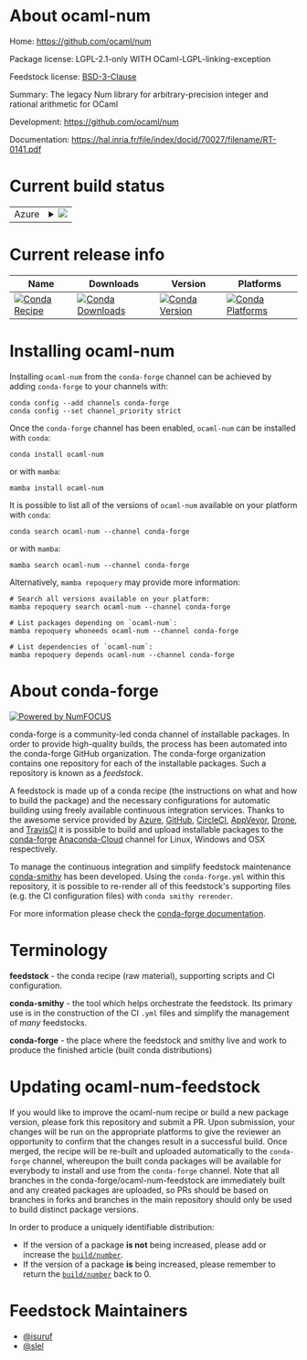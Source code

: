 About ocaml-num
===============

Home: https://github.com/ocaml/num

Package license: LGPL-2.1-only WITH OCaml-LGPL-linking-exception

Feedstock license: [BSD-3-Clause](https://github.com/conda-forge/ocaml-num-feedstock/blob/main/LICENSE.txt)

Summary: The legacy Num library for arbitrary-precision integer and rational arithmetic for OCaml

Development: https://github.com/ocaml/num

Documentation: https://hal.inria.fr/file/index/docid/70027/filename/RT-0141.pdf

Current build status
====================


<table>
    
  <tr>
    <td>Azure</td>
    <td>
      <details>
        <summary>
          <a href="https://dev.azure.com/conda-forge/feedstock-builds/_build/latest?definitionId=6267&branchName=main">
            <img src="https://dev.azure.com/conda-forge/feedstock-builds/_apis/build/status/ocaml-num-feedstock?branchName=main">
          </a>
        </summary>
        <table>
          <thead><tr><th>Variant</th><th>Status</th></tr></thead>
          <tbody><tr>
              <td>linux_64</td>
              <td>
                <a href="https://dev.azure.com/conda-forge/feedstock-builds/_build/latest?definitionId=6267&branchName=main">
                  <img src="https://dev.azure.com/conda-forge/feedstock-builds/_apis/build/status/ocaml-num-feedstock?branchName=main&jobName=linux&configuration=linux%20linux_64_" alt="variant">
                </a>
              </td>
            </tr><tr>
              <td>osx_64</td>
              <td>
                <a href="https://dev.azure.com/conda-forge/feedstock-builds/_build/latest?definitionId=6267&branchName=main">
                  <img src="https://dev.azure.com/conda-forge/feedstock-builds/_apis/build/status/ocaml-num-feedstock?branchName=main&jobName=osx&configuration=osx%20osx_64_" alt="variant">
                </a>
              </td>
            </tr><tr>
              <td>osx_arm64</td>
              <td>
                <a href="https://dev.azure.com/conda-forge/feedstock-builds/_build/latest?definitionId=6267&branchName=main">
                  <img src="https://dev.azure.com/conda-forge/feedstock-builds/_apis/build/status/ocaml-num-feedstock?branchName=main&jobName=osx&configuration=osx%20osx_arm64_" alt="variant">
                </a>
              </td>
            </tr>
          </tbody>
        </table>
      </details>
    </td>
  </tr>
</table>

Current release info
====================

| Name | Downloads | Version | Platforms |
| --- | --- | --- | --- |
| [![Conda Recipe](https://img.shields.io/badge/recipe-ocaml--num-green.svg)](https://anaconda.org/conda-forge/ocaml-num) | [![Conda Downloads](https://img.shields.io/conda/dn/conda-forge/ocaml-num.svg)](https://anaconda.org/conda-forge/ocaml-num) | [![Conda Version](https://img.shields.io/conda/vn/conda-forge/ocaml-num.svg)](https://anaconda.org/conda-forge/ocaml-num) | [![Conda Platforms](https://img.shields.io/conda/pn/conda-forge/ocaml-num.svg)](https://anaconda.org/conda-forge/ocaml-num) |

Installing ocaml-num
====================

Installing `ocaml-num` from the `conda-forge` channel can be achieved by adding `conda-forge` to your channels with:

```
conda config --add channels conda-forge
conda config --set channel_priority strict
```

Once the `conda-forge` channel has been enabled, `ocaml-num` can be installed with `conda`:

```
conda install ocaml-num
```

or with `mamba`:

```
mamba install ocaml-num
```

It is possible to list all of the versions of `ocaml-num` available on your platform with `conda`:

```
conda search ocaml-num --channel conda-forge
```

or with `mamba`:

```
mamba search ocaml-num --channel conda-forge
```

Alternatively, `mamba repoquery` may provide more information:

```
# Search all versions available on your platform:
mamba repoquery search ocaml-num --channel conda-forge

# List packages depending on `ocaml-num`:
mamba repoquery whoneeds ocaml-num --channel conda-forge

# List dependencies of `ocaml-num`:
mamba repoquery depends ocaml-num --channel conda-forge
```


About conda-forge
=================

[![Powered by
NumFOCUS](https://img.shields.io/badge/powered%20by-NumFOCUS-orange.svg?style=flat&colorA=E1523D&colorB=007D8A)](https://numfocus.org)

conda-forge is a community-led conda channel of installable packages.
In order to provide high-quality builds, the process has been automated into the
conda-forge GitHub organization. The conda-forge organization contains one repository
for each of the installable packages. Such a repository is known as a *feedstock*.

A feedstock is made up of a conda recipe (the instructions on what and how to build
the package) and the necessary configurations for automatic building using freely
available continuous integration services. Thanks to the awesome service provided by
[Azure](https://azure.microsoft.com/en-us/services/devops/), [GitHub](https://github.com/),
[CircleCI](https://circleci.com/), [AppVeyor](https://www.appveyor.com/),
[Drone](https://cloud.drone.io/welcome), and [TravisCI](https://travis-ci.com/)
it is possible to build and upload installable packages to the
[conda-forge](https://anaconda.org/conda-forge) [Anaconda-Cloud](https://anaconda.org/)
channel for Linux, Windows and OSX respectively.

To manage the continuous integration and simplify feedstock maintenance
[conda-smithy](https://github.com/conda-forge/conda-smithy) has been developed.
Using the ``conda-forge.yml`` within this repository, it is possible to re-render all of
this feedstock's supporting files (e.g. the CI configuration files) with ``conda smithy rerender``.

For more information please check the [conda-forge documentation](https://conda-forge.org/docs/).

Terminology
===========

**feedstock** - the conda recipe (raw material), supporting scripts and CI configuration.

**conda-smithy** - the tool which helps orchestrate the feedstock.
                   Its primary use is in the construction of the CI ``.yml`` files
                   and simplify the management of *many* feedstocks.

**conda-forge** - the place where the feedstock and smithy live and work to
                  produce the finished article (built conda distributions)


Updating ocaml-num-feedstock
============================

If you would like to improve the ocaml-num recipe or build a new
package version, please fork this repository and submit a PR. Upon submission,
your changes will be run on the appropriate platforms to give the reviewer an
opportunity to confirm that the changes result in a successful build. Once
merged, the recipe will be re-built and uploaded automatically to the
`conda-forge` channel, whereupon the built conda packages will be available for
everybody to install and use from the `conda-forge` channel.
Note that all branches in the conda-forge/ocaml-num-feedstock are
immediately built and any created packages are uploaded, so PRs should be based
on branches in forks and branches in the main repository should only be used to
build distinct package versions.

In order to produce a uniquely identifiable distribution:
 * If the version of a package **is not** being increased, please add or increase
   the [``build/number``](https://docs.conda.io/projects/conda-build/en/latest/resources/define-metadata.html#build-number-and-string).
 * If the version of a package **is** being increased, please remember to return
   the [``build/number``](https://docs.conda.io/projects/conda-build/en/latest/resources/define-metadata.html#build-number-and-string)
   back to 0.

Feedstock Maintainers
=====================

* [@isuruf](https://github.com/isuruf/)
* [@slel](https://github.com/slel/)

